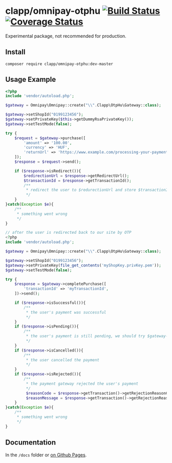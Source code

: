 clapp/omnipay-otphu [![Build Status](https://travis-ci.org/clappcom/omnipay-otphu.svg?branch=master)](https://travis-ci.org/clappcom/omnipay-otphu) [![Coverage Status](https://coveralls.io/repos/github/clappcom/omnipay-otphu/badge.svg)](https://coveralls.io/github/clappcom/omnipay-otphu)
===

Experimental package, not recommended for production.

Install
---

```
composer require clapp/omnipay-otphu:dev-master
```

Usage Example
---

```php
<?php
include 'vendor/autoload.php';

$gateway = Omnipay\Omnipay::create("\\".Clapp\OtpHu\Gateway::class);

$gateway->setShopId("0199123456");
$gateway->setPrivateKey($this->getDummyRsaPrivateKey());
$gateway->setTestMode(false);

try {
    $request = $gateway->purchase([
        'amount' => '100.00',
        'currency' => 'HUF',
        'returnUrl' => 'https://www.example.com/processing-your-payment',
    ]);
    $response = $request->send();

    if ($response->isRedirect()){
        $redirectionUrl = $response->getRedirectUrl();
        $transactionId = $response->getTransactionId();
        /**
         * redirect the user to $redurectionUrl and store $transactionId for later use
         */
    }
}catch(Exception $e){
    /**
     * something went wrong
     */
}
```

```php
// after the user is redirected back to our site by OTP
<?php
include 'vendor/autoload.php';

$gateway = Omnipay\Omnipay::create("\\".Clapp\OtpHu\Gateway::class);

$gateway->setShopId("0199123456");
$gateway->setPrivateKey(file_get_contents('myShopKey.privKey.pem'));
$gateway->setTestMode(false);

try {
    $response = $gateway->completePurchase([
        'transactionId' => 'myTransactionId',
    ])->send();

    if ($response->isSuccessful()){
        /**
         * the user's payment was successful
         */
    }
    if ($response->isPending()){
        /**
         * the user's payment is still pending, we should try $gateway->completePurchase() later
         */
    }
    if ($response->isCancelled()){
        /**
         * the user cancelled the payment
         */
    }
    if ($response->isRejected()){
        /**
         * the payment gateway rejected the user's payment
         */
         $reasonCode = $response->getTransaction()->getRejectionReasonCode(); //OTP's error code string
         $reasonMessage = $response->getTransaction()->getRejectionReasonMessage(); //human readable string
    }
}catch(Exception $e){
    /**
     * something went wrong
     */
}
```

Documentation
---

In the `/docs` folder or [on Github Pages](https://clappcom.github.io/omnipay-otphu/namespaces/Clapp.OtpHu.html).
